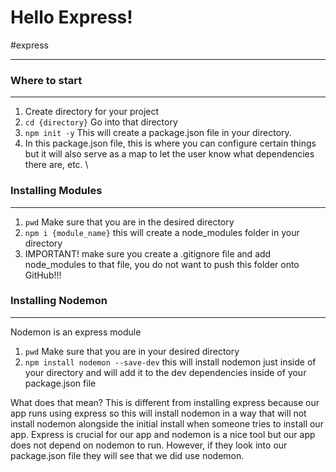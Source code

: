 # Hello Express!
#express
- - - -
### Where to start
- - - -
1. Create directory for your project
2. `cd {directory}`  Go into that directory
3. `npm init -y`  This will create a package.json file in your directory.
4. In this package.json file, this is where you can configure certain things but it will also serve as a map to let the user know what dependencies there are, etc.
\
### Installing Modules
- - - -
1. `pwd`  Make sure that you are in the desired directory
2. `npm i {module_name}`  this will create a node_modules folder in your directory
3. IMPORTANT! make sure you create a .gitignore file and add node_modules to that file, you do not want to push this folder onto GitHub!!!


### Installing Nodemon
- - - -
Nodemon is an express module 
1. `pwd`  Make sure that you are in your desired directory
2. `npm install nodemon --save-dev`  this will install nodemon just inside of your directory and will add it to the dev dependencies inside of your package.json file

What does that mean? This is different from installing express because our app runs using express so this will install nodemon in a way that will not install nodemon alongside the initial install when someone tries to install our app. Express is crucial for our app and nodemon is a nice tool but our app does not depend on nodemon to run. However, if they look into our package.json file they will see that we did use nodemon. 
